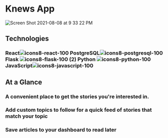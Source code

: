 # Knews App
![Screen Shot 2021-08-08 at 9 33 22 PM](https://user-images.githubusercontent.com/77175831/128655427-a359f85a-8b3e-4cef-a0f0-807de1069b30.png)

## Technologies
### React![icons8-react-100](https://user-images.githubusercontent.com/77175831/128655462-ae9673cb-67d2-4df3-bc52-2c43b6419834.png) PostgreSQL![icons8-postgresql-100](https://user-images.githubusercontent.com/77175831/128655482-b4743976-babd-4fc9-a2a3-8d2ef6c616d6.png) Flask ![icons8-flask-100 (2)](https://user-images.githubusercontent.com/77175831/128655684-3e655dc3-becd-4a56-9576-30fc8e5fdf8f.png) Python ![icons8-python-100](https://user-images.githubusercontent.com/77175831/128655745-4e1ea395-cc70-4a82-a959-bd067d4950e6.png) JavaScript![icons8-javascript-100](https://user-images.githubusercontent.com/77175831/128655574-0026d8d0-3550-4bc0-b322-eea219812c3c.png) 

## At a Glance
### A convenient place to get the stories you're interested in.

### Add custom topics to follow for a quick feed of stories that match your topic

### Save articles to your dashboard to read later

